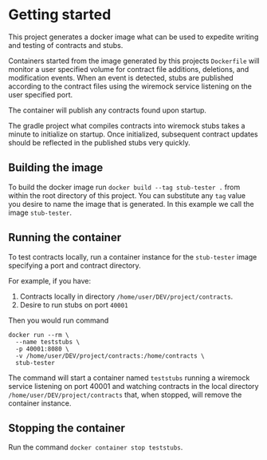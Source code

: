 # Getting started

This project generates a docker image what can be used to expedite writing and testing of contracts and stubs.

Containers started from the image generated by this projects `Dockerfile` will monitor
a user specified volume for contract file additions, deletions, and modification events. When an event is detected, stubs are published according to the contract files using the wiremock service listening on the user specified port.

The container will publish any contracts found upon startup.

The gradle project what compiles contracts into wiremock stubs takes a minute to initialize on startup.  Once initialized, subsequent contract updates should be reflected in the published stubs very quickly.

## Building the image
To build the docker image run `docker build --tag stub-tester .` from within the root directory of this project.
You can substitute any `tag` value you desire to name the image that is generated.
In this example we call the image `stub-tester`.

## Running the container
To test contracts locally, run a container instance for the `stub-tester` image specifying a port and contract directory.

For example, if you have:
1. Contracts locally in directory `/home/user/DEV/project/contracts`.
2. Desire to run stubs on port `40001`

Then you would run command
```
docker run --rm \
  --name teststubs \
  -p 40001:8080 \
  -v /home/user/DEV/project/contracts:/home/contracts \
  stub-tester
```

The command will start a container named `teststubs` running a wiremock service listening on port 40001 
and watching contracts in the local directory `/home/user/DEV/project/contracts` that, when stopped, will
remove the container instance.

## Stopping the container
Run the command `docker container stop teststubs`.
